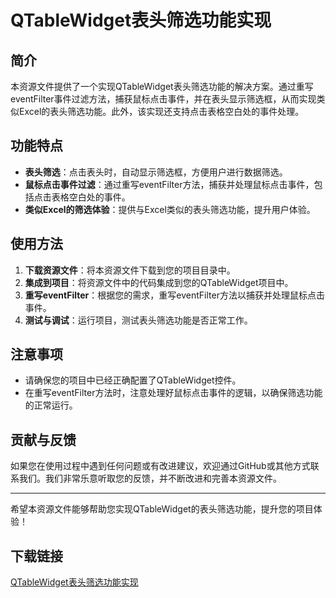 # QTableWidget表头筛选功能实现

## 简介

本资源文件提供了一个实现QTableWidget表头筛选功能的解决方案。通过重写eventFilter事件过滤方法，捕获鼠标点击事件，并在表头显示筛选框，从而实现类似Excel的表头筛选功能。此外，该实现还支持点击表格空白处的事件处理。

## 功能特点

- **表头筛选**：点击表头时，自动显示筛选框，方便用户进行数据筛选。
- **鼠标点击事件过滤**：通过重写eventFilter方法，捕获并处理鼠标点击事件，包括点击表格空白处的事件。
- **类似Excel的筛选体验**：提供与Excel类似的表头筛选功能，提升用户体验。

## 使用方法

1. **下载资源文件**：将本资源文件下载到您的项目目录中。
2. **集成到项目**：将资源文件中的代码集成到您的QTableWidget项目中。
3. **重写eventFilter**：根据您的需求，重写eventFilter方法以捕获并处理鼠标点击事件。
4. **测试与调试**：运行项目，测试表头筛选功能是否正常工作。

## 注意事项

- 请确保您的项目中已经正确配置了QTableWidget控件。
- 在重写eventFilter方法时，注意处理好鼠标点击事件的逻辑，以确保筛选功能的正常运行。

## 贡献与反馈

如果您在使用过程中遇到任何问题或有改进建议，欢迎通过GitHub或其他方式联系我们。我们非常乐意听取您的反馈，并不断改进和完善本资源文件。

---

希望本资源文件能够帮助您实现QTableWidget的表头筛选功能，提升您的项目体验！

## 下载链接

[QTableWidget表头筛选功能实现](https://pan.quark.cn/s/6cce80cf460a)